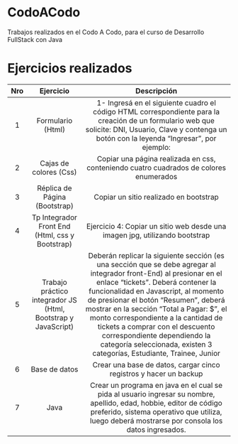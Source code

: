# CodoACodo
Trabajos realizados en el Codo A Codo, para el curso de Desarrollo FullStack con Java


# Ejercicios realizados

| Nro | Ejercicio   | Descripción |
|:---:|:-------------:|:---------:|
|  1  | Formulario (Html)   | 1- Ingresá en el siguiente cuadro el código HTML correspondiente para la creación de un formulario web que solicite: DNI, Usuario, Clave y contenga un botón con la leyenda “Ingresar”, por ejemplo: |
|  2  | Cajas de colores (Css) | Copiar una página realizada en css, conteniendo cuatro cuadrados de colores enumerados |
|  3  | Réplica de Página (Bootstrap) | Copiar un sitio realizado en bootstrap |
|  4  | Tp Integrador Front End (Html, css y Bootstrap) | Ejercicio 4: Copiar un sitio web desde una imagen jpg, utilizando bootstrap |
|  5  | Trabajo práctico integrador JS (Html, Bootstrap y JavaScript) | Deberán replicar la siguiente sección (es una sección que se debe agregar al integrador front-End) al presionar en el enlace “tickets”. Deberá contener la funcionalidad en Javascript, al momento de presionar el botón “Resumen”, deberá mostrar en la sección “Total a Pagar: $”, el monto correspondiente a la cantidad de tickets a comprar con el descuento correspondiente dependiendo la categoría seleccionada, existen 3 categorías, Estudiante, Trainee, Junior |
|  6  | Base de datos | Crear una base de datos, cargar cinco registros y hacer un backup|
|  7  | Java | Crear un programa en java en el cual se pida al usuario ingresar su nombre, apellido, edad, hobbie, editor de código preferido, sistema operativo que utiliza, luego deberá mostrarse por consola los datos ingresados.|
